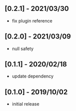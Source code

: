 ## [0.2.1] - 2021/03/30

* fix plugin reference


## [0.2.0] - 2021/03/09

* null safety

## [0.1.1] - 2020/02/18

* update dependency

## [0.1.0] - 2019/10/02

* initial release